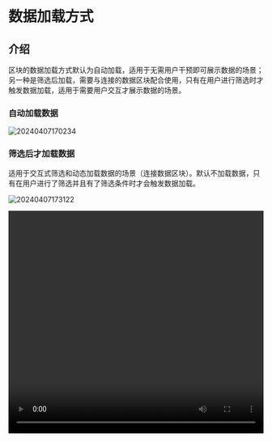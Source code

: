 # 数据加载方式

## 介绍

区块的数据加载方式默认为自动加载，适用于无需用户干预即可展示数据的场景；另一种是筛选后加载，需要与连接的数据区块配合使用，只有在用户进行筛选时才触发数据加载，适用于需要用户交互才展示数据的场景。

### 自动加载数据

![20240407170234](https://static-docs.nocobase.com/20240407170234.png)

### 筛选后才加载数据

适用于交互式筛选和动态加载数据的场景（连接数据区块）。默认不加载数据，只有在用户进行了筛选并且有了筛选条件时才会触发数据加载。

![20240407173122](https://static-docs.nocobase.com/20240407173122.png)

 <video width="100%" height="440" controls>
      <source src="https://static-docs.nocobase.com/20240422104827.mp4" type="video/mp4">
</video>
<!-- ![20240422104827](https://static-docs.nocobase.com/20240422104827.mp4) -->
